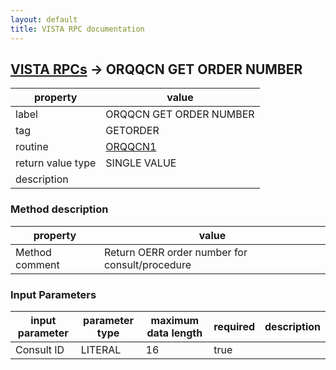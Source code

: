 ```yaml
---
layout: default
title: VISTA RPC documentation
---
```




## [VISTA RPCs](TableOfContent.md) &#8594; ORQQCN GET ORDER NUMBER 

 property | value 
--- | --- 
 label | ORQQCN GET ORDER NUMBER
 tag | GETORDER
 routine | [ORQQCN1](http://code.osehra.org/dox/Routine_ORQQCN1_source.html)
 return value type | SINGLE VALUE
 description | 


### Method description

 property | value 
--- | --- 
 Method comment | Return OERR order number for consult/procedure

### Input Parameters

| input parameter | parameter type | maximum data length | required | description | 
| --- | --- | --- | --- | --- | 
| Consult ID | LITERAL | 16 | true |  | 